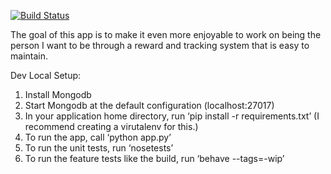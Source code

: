 [![Build Status](https://snap-ci.com/rosatolen/velocity/branch/master/build_image)](https://snap-ci.com/rosatolen/velocity/branch/master)

The goal of this app is to make it even more enjoyable to work on being the person I want to be through a reward and tracking system that is easy to maintain.

Dev Local Setup:
1. Install Mongodb
2. Start Mongodb at the default configuration (localhost:27017)
3. In your application home directory, run ‘pip install -r requirements.txt’ (I recommend creating a virutalenv for this.)
4. To run the app, call ‘python app.py’
5. To run the unit tests, run ‘nosetests’
6. To run the feature tests like the build, run ‘behave --tags=-wip’
